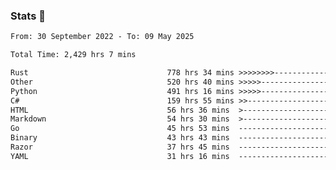 ### Stats 👋
<!--START_SECTION:waka-->

```txt
From: 30 September 2022 - To: 09 May 2025

Total Time: 2,429 hrs 7 mins

Rust                               778 hrs 34 mins >>>>>>>>-----------------   32.05 %
Other                              520 hrs 40 mins >>>>>--------------------   21.43 %
Python                             491 hrs 16 mins >>>>>--------------------   20.22 %
C#                                 159 hrs 55 mins >>-----------------------   06.58 %
HTML                               56 hrs 36 mins  >------------------------   02.33 %
Markdown                           54 hrs 30 mins  >------------------------   02.24 %
Go                                 45 hrs 53 mins  -------------------------   01.89 %
Binary                             43 hrs 43 mins  -------------------------   01.80 %
Razor                              37 hrs 45 mins  -------------------------   01.55 %
YAML                               31 hrs 16 mins  -------------------------   01.29 %
```

<!--END_SECTION:waka-->

<!--
**buhaytza2005/buhaytza2005** is a ✨ _special_ ✨ repository because its `README.md` (this file) appears on your GitHub profile.

Here are some ideas to get you started:

- 🔭 I’m currently working on ...
- 🌱 I’m currently learning ...
- 👯 I’m looking to collaborate on ...
- 🤔 I’m looking for help with ...
- 💬 Ask me about ...
- 📫 How to reach me: ...
- 😄 Pronouns: ...
- ⚡ Fun fact: ...
-->


